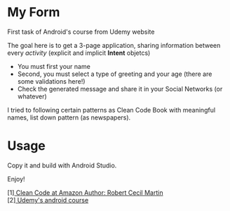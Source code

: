 My Form
==============

First task of Android's course from Udemy website

The goal here is to get a 3-page application, sharing information
between every *activity* (explicit and implicit **Intent** objetcs)
- You must first your name
- Second, you must select a type of greeting and your age (there are some validations here!)
- Check the generated message and share it in your Social Networks (or whatever)
 
I tried to following certain patterns as Clean Code Book with meaningful names, list down pattern (as newspapers).
 
# Usage

Copy it and build with Android Studio. 

Enjoy!

[1]<a href="https://www.amazon.com/Clean-Code-Handbook-Software-Craftsmanship/dp/0132350882"> Clean Code at Amazon </a>
    <a href="https://en.wikipedia.org/wiki/Robert_Cecil_Martin">Author: Robert Cecil Martin</a><br/>
[2]<a href="https://www.udemy.com/programacion-de-android-desde-cero/"> 
    Udemy's android course 
    </a>